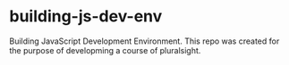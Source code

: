 # building-js-dev-env
Building JavaScript Development Environment.
This repo was created for the purpose of developming a course of pluralsight.

